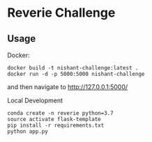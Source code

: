 # Reverie Challenge

## Usage

Docker:
```
docker build -t nishant-challenge:latest .
docker run -d -p 5000:5000 nishant-challenge
```

and then navigate to http://127.0.0.1:5000/

Local Development
```
conda create -n reverie python=3.7
source activate flask-template
pip install -r requirements.txt
python app.py
```
